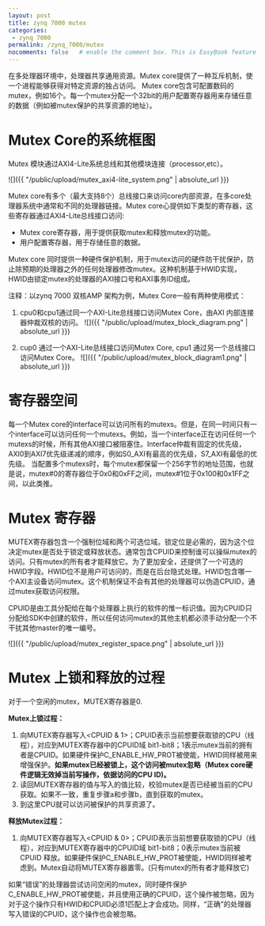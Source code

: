 ```yaml
---
layout: post
title: zynq 7000 mutex
categories: 
 - zynq 7000
permalink: /zynq_7000/mutex
nocomments: false  	# enable the comment box. This is EasyBook feature
---
```


在多处理器环境中，处理器共享通用资源。Mutex core提供了一种互斥机制，使一个进程能够获得对特定资源的独占访问。
Mutex core包含可配置数码的mutex，例如16个。每一个mutex分配一个32bit的用户配置寄存器用来存储任意的数据（例如被mutex保护的共享资源的地址）。

# Mutex Core的系统框图

Mutex 模块通过AXI4-Lite系统总线和其他模块连接（processor,etc）。

![]({{ "/public/upload/mutex_axi4-lite_system.png" | absolute_url }})

Mutex core有多个（最大支持8个）总线接口来访问core内部资源，在多core处理器系统中通常和不同的处理器链接。Mutex core心提供如下类型的寄存器，这些寄存器通过AXI4-Lite总线接口访问:

- Mutex core寄存器，用于提供获取mutex和释放mutex的功能。
- 用户配置寄存器，用于存储任意的数据。

Mutex core 同时提供一种硬件保护机制，用于mutex访问的硬件防干扰保护，防止除预期的处理器之外的任何处理器修改mutex。这种机制基于HWID实现，HWID由锁定mutex的处理器的AXI接口号和AXI事务ID组成。

注释：以zynq 7000 双核AMP 架构为例，Mutex Core一般有两种使用模式：
1. cpu0和cpu1通过同一个AXI-Lite总线接口访问Mutex Core，由AXI 内部连接器仲裁双核的访问。
![]({{ "/public/upload/mutex_block_diagram.png" | absolute_url }})

2. cup0 通过一个AXI-Lite总线接口访问Mutex Core, cpu1 通过另一个总线接口访问Mutex Core。
![]({{ "/public/upload/mutex_block_diagram1.png" | absolute_url }})

# 寄存器空间
	
每一个Mutex core的interface可以访问所有的mutexs。但是，在同一时间只有一个interface可以访问任何一个mutexs。例如，当一个interface正在访问任何一个mutexs的时候，所有其他AXI接口被阻塞住。Interface仲裁有固定的优先级，AXI0到AXI7优先级递减的顺序，例如S0_AXI有最高的优先级，S7_AXI有最低的优先级。
当配置多个mutexs时，每个mutex都保留一个256字节的地址范围，也就是说，mutex#0的寄存器位于0x0和0xFF之间，mutex#1位于0x100和0x1FF之间，以此类推。

# Mutex 寄存器

MUTEX寄存器包含一个强制位域和两个可选位域。锁定位是必需的，因为这个位决定mutex是否处于锁定或释放状态。通常包含CPUID来控制谁可以操纵mutex的访问。只有mutex的所有者才能释放它。为了更加安全，还提供了一个可选的HWID字段。HWID位不是用户可访问的，而是在后台隐式处理。HWID包含哪一个AXI主设备访问mutex。这个机制保证不会有其他的处理器可以伪造CPUID，通过mutex获取访问权限。

CPUID是由工具分配给在每个处理器上执行的软件的惟一标识值。因为CPUID只分配给SDK中创建的软件，所以任何访问mutex的其他主机都必须手动分配一个不干扰其他master的唯一编号。

![]({{ "/public/upload/mutex_register_space.png" | absolute_url }})
 
# Mutex 上锁和释放的过程
对于一个空闲的mutex，MUTEX寄存器是0.

**Mutex上锁过程：**

1. 向MUTEX寄存器写入<CPUID & 1>；CPUID表示当前想要获取锁的CPU（线程），对应到MUTEX寄存器中的CPUID域 bit1-bit8；1表示mutex当前的拥有者是CPUID。如果硬件保护C_ENABLE_HW_PROT被使能，HWID同样被用来增强保护。**如果mutex已经被锁上，这个访问被mutex忽略（Mutex core硬件逻辑无效掉当前写操作，依据访问的CPU ID)。**
2. 读回MUTEX寄存器的值与写入的值比较，校验mutex是否已经被当前的CPU获取。如果不一致，重复步骤a和步骤b，直到获取的mutex。
3. 到这里CPU就可以访问被保护的共享资源了。

**释放Mutex过程：**

1. 向MUTEX寄存器写入<CPUID & 0>；CPUID表示当前想要获取锁的CPU（线程），对应到MUTEX寄存器中的CPUID域 bit1-bit8；0表示mutex当前被CPUID 释放。如果硬件保护C_ENABLE_HW_PROT被使能，HWID同样被考虑到。Mutex自动将MUTEX寄存器置零。(只有mutex的所有者才能释放它)

如果“错误”的处理器尝试访问空闲的mutex，同时硬件保护C_ENABLE_HW_PROT被使能，并且使用正确的CPUID，这个操作被忽略，因为对于这个操作只有HWID和CPUID必须1匹配上才会成功。同样，“正确”的处理器写入错误的CPUID，这个操作也会被忽略。